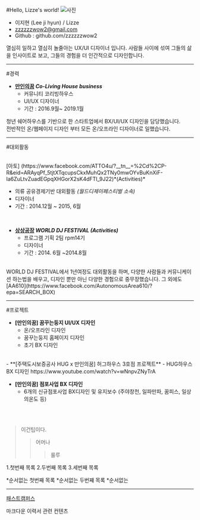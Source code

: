 #Hello, Lizze's world!
![사진](https://scontent-icn1-1.xx.fbcdn.net/v/t1.0-9/13124467_689255357880194_8839796683594954108_n.jpg?_nc_cat=101&_nc_ht=scontent-icn1-1.xx&oh=7525850fcc644e36513931d685afa1c1&oe=5D67A621)

* 이지현 (Lee ji hyun) / Lizze
* zzzzzzwow2@gmail.com
* Github : github.com/zzzzzzwow2


열심히 일하고 열심히 놀줄아는 UX/UI 디자이너 입니다. 사람들 사이에 섞여 그들의 삶을 인사이트로 보고, 그들의 경험을 더 인간적으로 디자인합니다.

----------
#경력

- **[만인의꿈](http://manindream.com/)   *Co-Living House business***
  - 커뮤니티 코리빙하우스
  - UI/UX 디자이너
  - 기간 : 2016.9월~ 2019.1월

청년 쉐어하우스를 기반으로 한 스타트업에서 BX/UI/UX 디자인을 담당했습니다. <br>전반적인 온/웹페이지 디자인 부터 모든 온/오프라인 디자이너로 일했습니다.

----------
#대외활동

</br>
[아토] (https://www.facebook.com/ATTO4u/?__tn__=%2Cd%2CP-R&eid=ARAyqPf_5tjtXTqcupsCkxMuhQx2TNy0mwOYvBuKnXiF-Ia6ZuLtvZuadEGpqXHGorX2sK4dFTl_9J22)*(Activities)*

  - 의류 공유경제기반 대외활동 *(월드디제이페스티벌 소속)*
  - 디자이너
  - 기간 : 2014.12월 ~ 2015, 6월

  </br>

- **[상상공장](#)    *WORLD DJ FESTIVAL (Activities)***
  - 프로그램 기획 2팀 rpm14기
  - 디자이너
  - 기간 : 2014. 6월 ~2014.8월

<br>
WORLD DJ FESTIVAL에서 1년여정도 대외활동을 하며, 다양한 사람들과 커뮤니케이션 하는법을 배우고, 디자인 뿐만 아닌 다양한 경험으로 중무장했습니다.
그 외에도 [AA610](https://www.facebook.com/AutonomousArea610/?epa=SEARCH_BOX) 

-------------
#프로젝트

  - **[만인의꿈] 꿈꾸는둥지 UI/UX 디자인**
    - 온/오프라인 디자인
    - 꿈꾸는둥지 홈페이지 디자인
    - 초기 BX 디자인
</br>
  - **[주택도시보증공사 HUG x 만인의꿈] 허그하우스 3호점 프로젝트**
    - HUG하우스 BX 디자인
https://www.youtube.com/watch?v=wNnpvZNyTrA
</br>

  - **[만인의꿈] 점포사업 BX 디자인**
    - 6개의 신규점포사업 BX디자인 및 유지보수
(주야창천, 일파만파, 꿈피스, 일상의온도 등)
</br>
</br>


>이건팁이다.
>>어머나
>>>룰루

1.첫번째 목록
2.두번째 목록
3.세번째 목록

*순서없는 첫번째 목록
*순서없는 두번쨰 목록
    *순서없는

----------
[패스트캠퍼스](https://www.fastcampus.co.kr)




마크다운
이력서 관련 컨텐츠